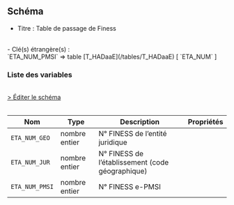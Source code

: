 ## Schéma

- Titre : Table de passage de Finess
<br />
- Clé(s) étrangère(s) : <br />
`ETA_NUM_PMSI` => table [T_HADaaE](/tables/T_HADaaE) [ `ETA_NUM` ]<br />

### Liste des variables
<br />
<div>
    <a href="https://gitlab.com/healthdatahub/schema-snds/edit/master/schemas/PMSI%20HAD/T_HADaaGJ.json"  
    arget="_blank" rel="noopener noreferrer">> Éditer le schéma</a>
    <OutboundLink />
</div>
<br />

Nom|Type|Description|Propriétés
-|-|-|-
`ETA_NUM_GEO`|nombre entier|N° FINESS de l’entité juridique||
`ETA_NUM_JUR`|nombre entier|N° FINESS de l’établissement (code géographique)||
`ETA_NUM_PMSI`|nombre entier|N° FINESS e-PMSI||

